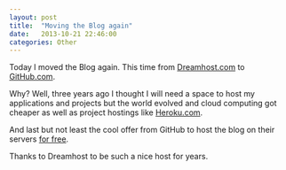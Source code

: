 ```yaml
---
layout: post
title:  "Moving the Blog again"
date:   2013-10-21 22:46:00
categories: Other
---
```


Today I moved the Blog again. This time from [Dreamhost.com](http://dreamhost.com) to [GitHub.com](http://github.com).

Why? Well, three years ago I thought I will need a space to host my applications and projects but 
the world evolved and cloud computing got cheaper as well as project hostings like [Heroku.com](http://heroku.com).

And last but not least the cool offer from GitHub to host the blog on their servers [for free](http://pages.github.com/).

Thanks to Dreamhost to be such a nice host for years.
